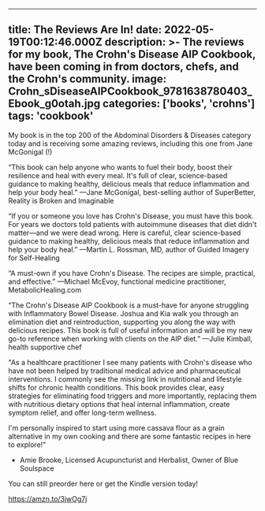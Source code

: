 
---
title: The Reviews Are In!
date: 2022-05-19T00:12:46.000Z
description: >-
    The reviews for my book, The Crohn's Disease AIP Cookbook, have been coming in from doctors, chefs, and the Crohn's community.
image: Crohn_sDiseaseAIPCookbook_9781638780403_Ebook_g0otah.jpg
categories: ['books', 'crohns']
tags: 'cookbook'
---

My book is in the top 200 of the Abdominal Disorders & Diseases category today and is receiving some amazing reviews, including this one from Jane McGonigal (!)

“This book can help anyone who wants to fuel their body, boost their resilience and heal with every meal. It's full of clear, science-based guidance to making healthy, delicious meals that reduce inflammation and help your body heal.” —Jane McGonigal, best-selling author of SuperBetter, Reality is Broken and Imaginable

“If you or someone you love has Crohn's Disease, you must have this book. For years we doctors told patients with autoimmune diseases that diet didn't matter—and we were dead wrong. Here is careful, clear science-based guidance to making healthy, delicious meals that reduce inflammation and help your body heal.” 
—Martin L. Rossman, MD, author of Guided Imagery for Self-Healing

“A must-own if you have Crohn's Disease. The recipes are simple, practical, and effective.” 
—Michael McEvoy, functional medicine practitioner, MetabolicHealing.com

“The Crohn's Disease AIP Cookbook is a must-have for anyone struggling with Inflammatory Bowel Disease. Joshua and Kia walk you through an elimination diet and reintroduction, supporting you along the way with delicious recipes. This book is full of useful information and will be my new go-to reference when working with clients on the AIP diet.” 
—Julie Kimball, health supportive chef

"As a healthcare practitioner I see many patients with Crohn's disease who have not been helped by traditional medical advice and pharmaceutical interventions.  I commonly see the missing link in nutritional and lifestyle shifts for chronic health conditions.  This book provides clear, easy strategies for eliminating food triggers and more importantly, replacing them with nutritious dietary options that heal internal inflammation, create symptom relief,  and offer long-term wellness.  

I'm personally inspired to start using more cassava flour as a grain alternative in my own cooking and there are some fantastic recipes in here to explore!"
- Amie Brooke, Licensed Acupuncturist and Herbalist, Owner of Blue Soulspace 

You can still preorder here or get the Kindle version today!

https://amzn.to/3jwOg7j 
